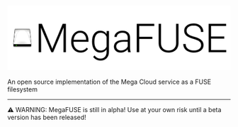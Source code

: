 ﻿![MEGAFUSELOGO](megafuse_logo.png "MegaFUSE logo")

An open source implementation of the Mega Cloud service as a FUSE filesystem

----------------------------------------------------------------------------

⚠ WARNING: MegaFUSE is still in alpha! Use at your own risk until a beta version has been released!
